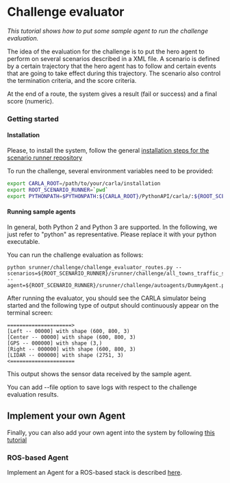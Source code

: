 Challenge evaluator
=================


 *This tutorial shows how to put some sample   agent to run the
 challenge evaluation.*

The idea of the evaluation for the challenge is to put
the hero agent to perform on several scenarios described in a XML file.
A scenario is defined by a certain trajectory that the hero
agent has to follow  and certain events
that are going to take effect during this trajectory.
The scenario also control the termination criteria, and the
score criteria.

At the end of a route, the system gives a result (fail or success)
and a final score (numeric).

### Getting started

#### Installation

Please, to install the system, follow the general [installation steps for
the scenario runner repository](getting_started.md/#install_prerequisites)

To run the challenge, several environment variables need to be provided:
```Bash
export CARLA_ROOT=/path/to/your/carla/installation
export ROOT_SCENARIO_RUNNER=`pwd`
export PYTHONPATH=$PYTHONPATH:${CARLA_ROOT}/PythonAPI/carla/:${ROOT_SCENARIO_RUNNER}:`pwd`:${CARLA_ROOT}/PythonAPI/carla/dist/carla-0.9.5-py2.7-linux-x86_64.egg:${CARLA_ROOT}/PythonAPI/carla/agents
```

#### Running sample agents
In general, both Python 2 and Python 3 are supported. In the following, we just refer to "python" as representative. Please replace it with your python executable.

You can run the challenge evaluation as follows:
```
python srunner/challenge/challenge_evaluator_routes.py --scenarios=${ROOT_SCENARIO_RUNNER}/srunner/challenge/all_towns_traffic_scenarios1_3_4.json --agent=${ROOT_SCENARIO_RUNNER}/srunner/challenge/autoagents/DummyAgent.py
```

After running the evaluator, you should see the CARLA simulator being started
and the following type of output should continuously  appear on the terminal screen:

    =====================>
    [Left -- 00000] with shape (600, 800, 3)
    [Center -- 00000] with shape (600, 800, 3)
    [GPS -- 000000] with shape (3,)
    [Right -- 000000] with shape (600, 800, 3)
    [LIDAR -- 000000] with shape (2751, 3)
    <=====================

This output shows the sensor data received by the sample agent.

You can add --file option to save logs with respect to the challenge
evaluation results.


## Implement your own Agent

Finally, you can also add your own agent into the system by following [this tutorial](agent_evaluation.md)


### ROS-based Agent

Implement an Agent for a ROS-based stack is described [here](ros_agent.md).
